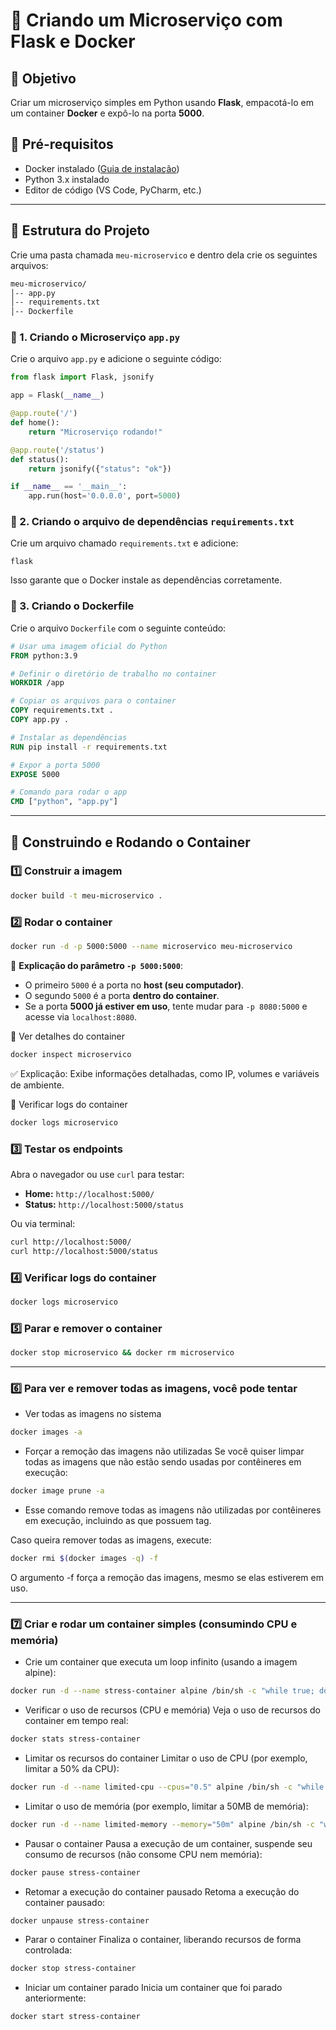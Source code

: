 # 🚀 Criando um Microserviço com Flask e Docker

## 🎯 Objetivo
Criar um microserviço simples em Python usando **Flask**, empacotá-lo em um container **Docker** e expô-lo na porta **5000**.

## 📌 Pré-requisitos
- Docker instalado ([Guia de instalação](https://docs.docker.com/get-docker/))
- Python 3.x instalado
- Editor de código (VS Code, PyCharm, etc.)

---

## 📂 Estrutura do Projeto
Crie uma pasta chamada `meu-microservico` e dentro dela crie os seguintes arquivos:

```bash
meu-microservico/
│-- app.py
│-- requirements.txt
│-- Dockerfile
```

### 📜 1. Criando o Microserviço `app.py`
Crie o arquivo `app.py` e adicione o seguinte código:

```python
from flask import Flask, jsonify

app = Flask(__name__)

@app.route('/')
def home():
    return "Microserviço rodando!"

@app.route('/status')
def status():
    return jsonify({"status": "ok"})

if __name__ == '__main__':
    app.run(host='0.0.0.0', port=5000)
```

### 📜 2. Criando o arquivo de dependências `requirements.txt`
Crie um arquivo chamado `requirements.txt` e adicione:

```
flask
```

Isso garante que o Docker instale as dependências corretamente.

### 📜 3. Criando o Dockerfile
Crie o arquivo `Dockerfile` com o seguinte conteúdo:

```dockerfile
# Usar uma imagem oficial do Python
FROM python:3.9

# Definir o diretório de trabalho no container
WORKDIR /app

# Copiar os arquivos para o container
COPY requirements.txt .
COPY app.py .

# Instalar as dependências
RUN pip install -r requirements.txt

# Expor a porta 5000
EXPOSE 5000

# Comando para rodar o app
CMD ["python", "app.py"]
```

---

## 🐳 Construindo e Rodando o Container

### 1️⃣ **Construir a imagem**
```bash
docker build -t meu-microservico .
```

### 2️⃣ **Rodar o container**
```bash
docker run -d -p 5000:5000 --name microservico meu-microservico
```

📌 **Explicação do parâmetro `-p 5000:5000`**:
- O primeiro `5000` é a porta no **host (seu computador)**.
- O segundo `5000` é a porta **dentro do container**.
- Se a porta **5000 já estiver em uso**, tente mudar para `-p 8080:5000` e acesse via `localhost:8080`.

🔹 Ver detalhes do container

```bash
docker inspect microservico
```

✅ Explicação: Exibe informações detalhadas, como IP, volumes e variáveis de ambiente.

🔹 Verificar logs do container
```bash
docker logs microservico
```

### 3️⃣ **Testar os endpoints**
Abra o navegador ou use `curl` para testar:

- **Home:** `http://localhost:5000/`
- **Status:** `http://localhost:5000/status`

Ou via terminal:
```bash
curl http://localhost:5000/
curl http://localhost:5000/status
```

### 4️⃣ **Verificar logs do container**
```bash
docker logs microservico
```

### 5️⃣ **Parar e remover o container**
```bash
docker stop microservico && docker rm microservico
```

---

### 6️⃣ **Para ver e remover todas as imagens, você pode tentar**

- Ver todas as imagens no sistema

```bash
docker images -a
```

- Forçar a remoção das imagens não utilizadas
Se você quiser limpar todas as imagens que não estão sendo usadas por contêineres em execução:

```bash
docker image prune -a
```

- Esse comando remove todas as imagens não utilizadas por contêineres em execução, incluindo as que possuem tag.

Caso queira remover todas as imagens, execute:

```bash
docker rmi $(docker images -q) -f
```
O argumento -f força a remoção das imagens, mesmo se elas estiverem em uso.

---

### 7️⃣ **Criar e rodar um container simples (consumindo CPU e memória)**
- Crie um container que executa um loop infinito (usando a imagem alpine):

```bash
docker run -d --name stress-container alpine /bin/sh -c "while true; do :; done"
```

- Verificar o uso de recursos (CPU e memória)
Veja o uso de recursos do container em tempo real:

```bash
docker stats stress-container
```

- Limitar os recursos do container
Limitar o uso de CPU (por exemplo, limitar a 50% da CPU):

```bash
docker run -d --name limited-cpu --cpus="0.5" alpine /bin/sh -c "while true; do :; done"
```

- Limitar o uso de memória (por exemplo, limitar a 50MB de memória):

```bash
docker run -d --name limited-memory --memory="50m" alpine /bin/sh -c "while true; do :; done"
```

- Pausar o container
Pausa a execução de um container, suspende seu consumo de recursos (não consome CPU nem memória):

```bash
docker pause stress-container
```

- Retomar a execução do container pausado
Retoma a execução do container pausado:

```bash
docker unpause stress-container
```

- Parar o container
Finaliza o container, liberando recursos de forma controlada:

```bash
docker stop stress-container
```

- Iniciar um container parado
Inicia um container que foi parado anteriormente:

```bash
docker start stress-container
```
